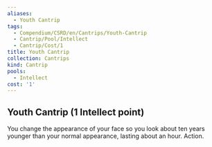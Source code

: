 ```yaml
---
aliases:
  - Youth Cantrip
tags:
  - Compendium/CSRD/en/Cantrips/Youth-Cantrip
  - Cantrip/Pool/Intellect
  - Cantrip/Cost/1
title: Youth Cantrip
collection: Cantrips
kind: Cantrip
pools:
  - Intellect
cost: '1'
---
```

## Youth Cantrip  (1 Intellect point)  
You change the appearance of your face so you look about ten years younger than your normal appearance, lasting about an hour. Action.  
  
  
  
  
  
